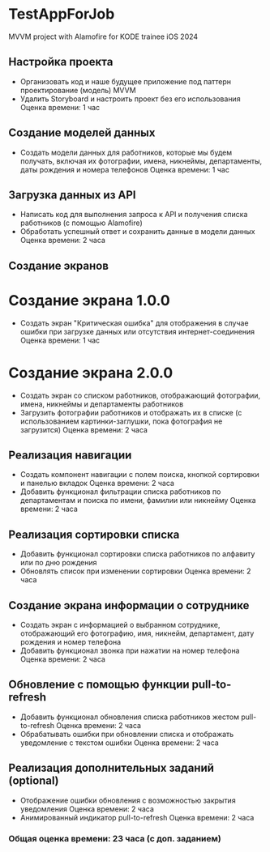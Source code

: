 # TestAppForJob
MVVM project with Alamofire for KODE trainee iOS 2024

## Настройка проекта 
  - Организовать код и наше будущее приложение под паттерн проектирование (модель) MVVM
  - Удалить Storyboard и настроить проект без его использования
      Оценка времени: 1 час

## Создание моделей данных
  - Создать модели данных для работников, которые мы будем получать, включая их фотографии, имена, никнеймы, департаменты, даты рождения и номера телефонов
      Оценка времени: 1 час
    
## Загрузка данных из API
  - Написать код для выполнения запроса к API и получения списка работников (с помощью Alamofire)
  - Обработать успешный ответ и сохранить данные в модели данных
      Оценка времени: 2 часа

## Создание экранов

# Создание экрана 1.0.0
  - Создать экран "Критическая ошибка" для отображения в случае ошибки при загрузке данных или отсутствия интернет-соединения
      Оценка времени: 1 час
    
# Создание экрана 2.0.0
  - Создать экран со списком работников, отображающий фотографии, имена, никнеймы и департаменты работников
  - Загрузить фотографии работников и отображать их в списке (с использованием картинки-заглушки, пока фотография не загрузится)
      Оценка времени: 2 часа
    
## Реализация навигации

  - Создать компонент навигации с полем поиска, кнопкой сортировки и панелью вкладок
      Оценка времени: 2 часа
  - Добавить функционал фильтрации списка работников по департаментам и поиска по имени, фамилии или никнейму
      Оценка времени: 2 часа
    
## Реализация сортировки списка
  - Добавить функционал сортировки списка работников по алфавиту или по дню рождения
  - Обновлять список при изменении сортировки
      Оценка времени: 2 часа
    
## Создание экрана информации о сотруднике
  - Создать экран с информацией о выбранном сотруднике, отображающий его фотографию, имя, никнейм, департамент, дату рождения и номер телефона
  - Добавить функционал звонка при нажатии на номер телефона
      Оценка времени: 2 часа

## Обновление с помощью функции pull-to-refresh
  - Добавить функционал обновления списка работников жестом pull-to-refresh
      Оценка времени: 2 часа
  - Обрабатывать ошибки при обновлении списка и отображать уведомление с текстом ошибки
      Оценка времени: 2 часа
    
## Реализация дополнительных заданий (optional)
  - Отображение ошибки обновления с возможностью закрытия уведомления
      Оценка времени: 2 часа
  - Анимированный индикатор pull-to-refresh
      Оценка времени: 2 часа


### Общая оценка времени: 23 часа (c доп. заданием)
